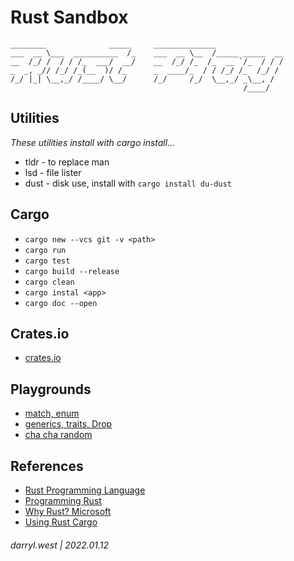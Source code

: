 # Rust Sandbox

```
________              _____     ______________               
___  __ \___  __________  /_    ___  __ \__  /_____ _____  __
__  /_/ /  / / /_  ___/  __/    __  /_/ /_  /_  __ `/_  / / /
_  _, _// /_/ /_(__  )/ /_      _  ____/_  / / /_/ /_  /_/ / 
/_/ |_| \__,_/ /____/ \__/      /_/     /_/  \__,_/ _\__, /  
                                                    /____/   
```

## Utilities

_These utilities install with cargo install..._

* tldr - to replace man
* lsd - file lister
* dust - disk use, install with `cargo install du-dust`


## Cargo

* `cargo new --vcs git -v <path>`
* `cargo run`
* `cargo test`
* `cargo build --release`
* `cargo clean`
* `cargo instal <app>`
* `cargo doc --open`

## Crates.io

* [crates.io](https://crates.io/)

## Playgrounds

* [match, enum](https://play.rust-lang.org/?version=stable&mode=debug&edition=2021&gist=3c814150602b044a57d9e715c318e65c)
* [generics, traits, Drop](https://play.rust-lang.org/?version=stable&mode=debug&edition=2021&gist=fc92502486d9de6be691fed36e6ca51b)
* [cha cha random](https://play.rust-lang.org/?version=stable&mode=debug&edition=2018&gist=e91c22fe16498afef8c8fa11f57b45a7)

## References

* [Rust Programming Language](https://doc.rust-lang.org/book/)
* [Programming Rust](https://learning.oreilly.com/library/view/-/9781492052586/ch02.html#rustup-and-cargo)
* [Why Rust? Microsoft](https://opensource.com/article/19/10/choose-rust-programming-language)
* [Using Rust Cargo](https://opensource.com/article/20/3/rust-cargo)


###### darryl.west | 2022.01.12
